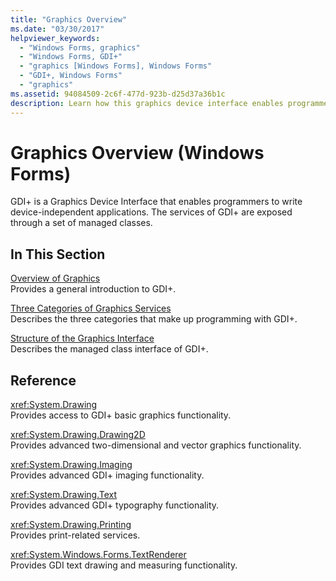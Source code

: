 ```yaml
---
title: "Graphics Overview"
ms.date: "03/30/2017"
helpviewer_keywords: 
  - "Windows Forms, graphics"
  - "Windows Forms, GDI+"
  - "graphics [Windows Forms], Windows Forms"
  - "GDI+, Windows Forms"
  - "graphics"
ms.assetid: 94084509-2c6f-477d-923b-d25d37a36b1c
description: Learn how this graphics device interface enables programmers to write device applications with services exposed through a set of managed classes.
---
```

# Graphics Overview (Windows Forms)

GDI+ is a Graphics Device Interface that enables programmers to write device-independent applications. The services of GDI+ are exposed through a set of managed classes.  
  
## In This Section  

 [Overview of Graphics](overview-of-graphics.md)  
 Provides a general introduction to GDI+.  
  
 [Three Categories of Graphics Services](three-categories-of-graphics-services.md)  
 Describes the three categories that make up programming with GDI+.  
  
 [Structure of the Graphics Interface](structure-of-the-graphics-interface.md)  
 Describes the managed class interface of GDI+.  
  
## Reference  

 <xref:System.Drawing>  
 Provides access to GDI+ basic graphics functionality.  
  
 <xref:System.Drawing.Drawing2D>  
 Provides advanced two-dimensional and vector graphics functionality.  
  
 <xref:System.Drawing.Imaging>  
 Provides advanced GDI+ imaging functionality.  
  
 <xref:System.Drawing.Text>  
 Provides advanced GDI+ typography functionality.  
  
 <xref:System.Drawing.Printing>  
 Provides print-related services.  
  
 <xref:System.Windows.Forms.TextRenderer>  
 Provides GDI text drawing and measuring functionality.
